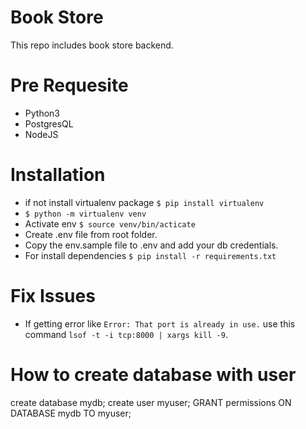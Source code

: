 # Book Store
This repo includes book store backend. 

# Pre Requesite
  - Python3
  - PostgresQL
  - NodeJS

# Installation
  - if not install virtualenv package ``` $ pip install virtualenv ```
  - ``` $ python -m virtualenv venv ```
  - Activate env ``` $ source venv/bin/acticate ```
  - Create .env file from root folder.
  - Copy the env.sample file to .env and add your db credentials.
  - For install dependencies ``` $ pip install -r requirements.txt ```

# Fix Issues
  - If getting error like `Error: That port is already in use.` use this command ``` lsof -t -i tcp:8000 | xargs kill -9 ```.
 
# How to create database with user

  create database mydb;
  create user myuser;
  GRANT permissions ON DATABASE mydb TO myuser;
  
